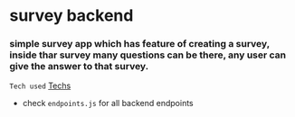 # survey backend
### simple survey app which has feature of creating a survey, inside thar survey many questions can be there, any user can give the answer to that survey.


`Tech used`
[Techs](./endpoints.js)
- check `endpoints.js` for all backend endpoints